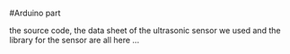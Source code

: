 #Arduino part

the source code, the data sheet of the ultrasonic sensor we used and the library for the sensor are all here ...
